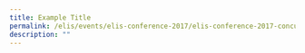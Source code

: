 ```yaml
---
title: Example Title
permalink: /elis/events/elis-conference-2017/elis-conference-2017-concurrent-sessions/
description: ""
---
```

